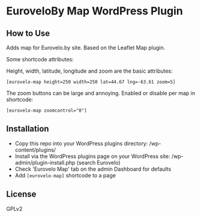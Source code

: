 EuroveloBy Map WordPress Plugin
========

How to Use
----------

Adds map for Eurovelo.by site. Based on the Leaflet Map plugin.

Some shortcode attributes:

Height, width, latitude, longitude and zoom are the basic attributes: 

`[eurovelo-map height=250 width=250 lat=44.67 lng=-63.61 zoom=5]`

The zoom buttons can be large and annoying.  Enabled or disable per map in shortcode: 

`[eurovelo-map zoomcontrol="0"]`

Installation
------------

* Copy this repo into your WordPress plugins directory: /wp-content/plugins/
* Install via the WordPress plugins page on your WordPress site: /wp-admin/plugin-install.php (search Eurovelo)
* Check 'Eurovelo Map' tab on the admin Dashboard for defaults
* Add `[eurovelo-map]` shortcode to a page

License
-------

GPLv2

